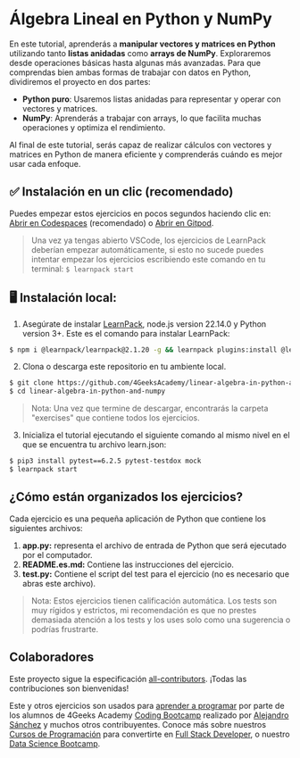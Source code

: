 <!-- hide -->
# Álgebra Lineal en Python y NumPy
<!-- endhide -->

En este tutorial, aprenderás a **manipular vectores y matrices en Python** utilizando tanto **listas anidadas** como **arrays de NumPy**. Exploraremos desde operaciones básicas hasta algunas más avanzadas. Para que comprendas bien ambas formas de trabajar con datos en Python, dividiremos el proyecto en dos partes:  

- **Python puro**: Usaremos listas anidadas para representar y operar con vectores y matrices.  
- **NumPy**: Aprenderás a trabajar con arrays, lo que facilita muchas operaciones y optimiza el rendimiento.  

Al final de este tutorial, serás capaz de realizar cálculos con vectores y matrices en Python de manera eficiente y comprenderás cuándo es mejor usar cada enfoque.  



<!-- hide -->

## ✅ Instalación en un clic (recomendado)

Puedes empezar estos ejercicios en pocos segundos haciendo clic en: [Abrir en Codespaces](https://codespaces.new/?repo=4GeeksAcademy/linear-algebra-in-python-and-numpy) (recomendado) o [Abrir en Gitpod](https://gitpod.io#https://github.com/4GeeksAcademy/linear-algebra-in-python-and-numpy).

> Una vez ya tengas abierto VSCode, los ejercicios de LearnPack deberían empezar automáticamente, si esto no sucede puedes intentar empezar los ejercicios escribiendo este comando en tu terminal: `$ learnpack start`

## 🖥️ Instalación local:

1. Asegúrate de instalar [LearnPack](https://learnpack.co), node.js version 22.14.0 y Python version 3+. Este es el comando para instalar LearnPack:

```bash
$ npm i @learnpack/learnpack@2.1.20 -g && learnpack plugins:install @learnpack/python@1.0.0
```

2. Clona o descarga este repositorio en tu ambiente local.

```bash
$ git clone https://github.com/4GeeksAcademy/linear-algebra-in-python-and-numpy.git
$ cd linear-algebra-in-python-and-numpy
```

> Nota: Una vez que termine de descargar, encontrarás la carpeta "exercises" que contiene todos los ejercicios.

3. Inicializa el tutorial ejecutando el siguiente comando al mismo nivel en el que se encuentra tu archivo learn.json: 

```bash
$ pip3 install pytest==6.2.5 pytest-testdox mock
$ learnpack start
```

<!-- endhide -->


## ¿Cómo están organizados los ejercicios?

Cada ejercicio es una pequeña aplicación de Python que contiene los siguientes archivos:

1. **app.py:** representa el archivo de entrada de Python que será ejecutado por el computador.
2. **README.es.md:** Contiene las instrucciones del ejercicio.
3. **test.py:** Contiene el script del test para el ejercicio (no es necesario que abras este archivo).

> Nota: Estos ejercicios tienen calificación automática. Los tests son muy rígidos y estrictos, mi recomendación es que no prestes demasiada atención a los tests y los uses solo como una sugerencia o podrías frustrarte.

## Colaboradores

Este proyecto sigue la especificación [all-contributors](https://github.com/kentcdodds/all-contributors). ¡Todas las contribuciones son bienvenidas!

Este y otros ejercicios son usados para [aprender a programar](https://4geeksacademy.com/es/aprender-a-programar/aprender-a-programar-desde-cero) por parte de los alumnos de 4Geeks Academy [Coding Bootcamp](https://4geeksacademy.com/us/coding-bootcamp) realizado por [Alejandro Sánchez](https://x.com/alesanchezr) y muchos otros contribuyentes. Conoce más sobre nuestros [Cursos de Programación](https://4geeksacademy.com/es/curso-de-programacion-desde-cero?lang=es) para convertirte en [Full Stack Developer](https://4geeksacademy.com/es/coding-bootcamps/desarrollador-full-stack/?lang=es), o nuestro [Data Science Bootcamp](https://4geeksacademy.com/es/coding-bootcamps/curso-datascience-machine-learning).
